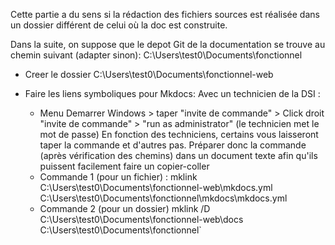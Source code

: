 Cette partie a du sens si la rédaction des fichiers sources est
réalisée dans un dossier différent de celui où la doc est construite.

Dans la suite, on suppose que le depot Git de la documentation se trouve au chemin suivant (adapter sinon):
C:\Users\test0\Documents\fonctionnel

- Creer le dossier C:\Users\test0\Documents\fonctionnel-web

- Faire les liens symboliques pour Mkdocs:
Avec un technicien de la DSI : 
    - Menu Demarrer Windows > taper "invite de commande" > Click droit "invite de commande" > "run as administrator" (le technicien met le mot de passe)
    En fonction des techniciens, certains vous laisseront taper la commande et d'autres pas. Préparer donc la commande (après vérification des chemins) dans un document texte afin qu'ils puissent facilement faire un copier-coller
    - Commande 1 (pour un fichier) :
    mklink C:\Users\test0\Documents\fonctionnel-web\mkdocs.yml C:\Users\test0\Documents\fonctionnel\mkdocs\mkdocs.yml
    - Commande 2 (pour un dossier)
   mklink /D C:\Users\test0\Documents\fonctionnel-web\docs C:\Users\test0\Documents\fonctionnel`
   
